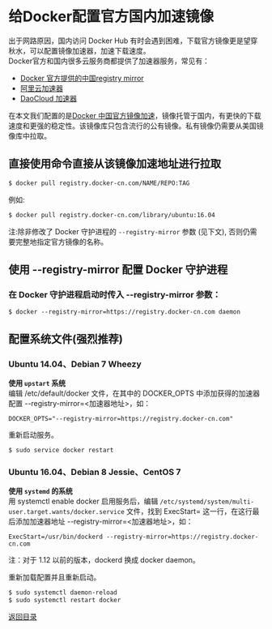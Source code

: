 # 给Docker配置官方国内加速镜像
出于网路原因，国内访问 Docker Hub 有时会遇到困难，下载官方镜像更是望穿秋水，可以配置镜像加速器，加速下载速度。  
Docker官方和国内很多云服务商都提供了加速器服务，常见有：
* [Docker 官方提供的中国registry mirror](https://docs.docker.com/registry/recipes/mirror/#use-case-the-china-registry-mirror)
* [阿里云加速器](https://cr.console.aliyun.com/#/accelerator)
* [DaoCloud 加速器](https://www.daocloud.io/mirror#accelerator-doc)  

在本文我们配置的是[Docker 中国官方镜像加速](https://www.docker-cn.com/registry-mirror)，镜像托管于国内，有更快的下载速度和更强的稳定性。该镜像库只包含流行的公有镜像。私有镜像仍需要从美国镜像库中拉取。  
## 直接使用命令直接从该镜像加速地址进行拉取  
```bash
$ docker pull registry.docker-cn.com/NAME/REPO:TAG
```
例如:
```bash
$ docker pull registry.docker-cn.com/library/ubuntu:16.04
```
注:除非修改了 Docker 守护进程的 `--registry-mirror` 参数 (见下文), 否则仍需要完整地指定官方镜像的名称。  

## 使用 --registry-mirror 配置 Docker 守护进程  
### 在 Docker 守护进程启动时传入 --registry-mirror 参数：
```
$ docker --registry-mirror=https://registry.docker-cn.com daemon
```
## 配置系统文件(强烈推荐)
### Ubuntu 14.04、Debian 7 Wheezy  
__使用 `upstart` 系统__  
编辑 /etc/default/docker 文件，在其中的 DOCKER_OPTS 中添加获得的加速器配置 --registry-mirror=<加速器地址>，如：
```
DOCKER_OPTS="--registry-mirror=https://registry.docker-cn.com"
```  
重新启动服务。  
```
$ sudo service docker restart
```
### Ubuntu 16.04、Debian 8 Jessie、CentOS 7  
__使用 `systemd` 的系统__  
用 systemctl enable docker 启用服务后，编辑 `/etc/systemd/system/multi-user.target.wants/docker.service` 文件，找到 ExecStart= 这一行，在这行最后添加加速器地址 --registry-mirror=<加速器地址>，如：
```
ExecStart=/usr/bin/dockerd --registry-mirror=https://registry.docker-cn.com
```
注：对于 1.12 以前的版本，dockerd 换成 docker daemon。  

重新加载配置并且重新启动。
```bash
$ sudo systemctl daemon-reload
$ sudo systemctl restart docker
```

[返回目录](https://github.com/MulticsYin/MulticsDevOps)
